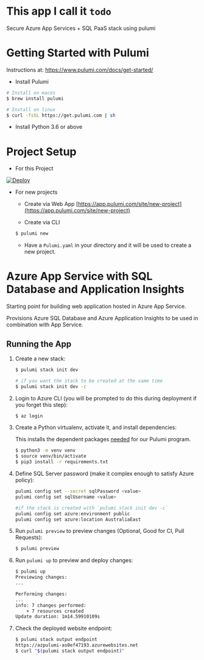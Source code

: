 
# This app I call it `todo`

Secure Azure App Services + SQL PaaS stack using pulumi

# Getting Started with Pulumi

Instructions at: https://www.pulumi.com/docs/get-started/ 

* Install Pulumi
```bash
# Install on macos
$ brew install pulumi

# Install on linux
$ curl -fsSL https://get.pulumi.com | sh
```
* Install Python 3.6 or above

# Project Setup

* For this Project

[![Deploy](https://get.pulumi.com/new/button.svg)](https://app.pulumi.com/new)

* For new projects

    * Create via Web App
    [https://app.pulumi.com/site/new-project](https://app.pulumi.com/site/new-project)

    * Create via CLI
    ```bash
    $ pulumi new
    ```

    * Have a `Pulumi.yaml` in your directory and it will be used to create a new project.

# Azure App Service with SQL Database and Application Insights

Starting point for building web application hosted in Azure App Service.

Provisions Azure SQL Database and Azure Application Insights to be used in combination
with App Service.

## Running the App

1. Create a new stack:

    ```bash
    $ pulumi stack init dev
    ```
    
    ```bash
    # if you want the stack to be created at the same time
    $ pulumi stack init dev -c
    ```

1. Login to Azure CLI (you will be prompted to do this during deployment if you forget this step):

    ```bash
    $ az login
    ```

1. Create a Python virtualenv, activate it, and install dependencies:

    This installs the dependent packages [needed](https://www.pulumi.com/docs/intro/concepts/how-pulumi-works/) for our Pulumi program.

    ```bash
    $ python3 -m venv venv
    $ source venv/bin/activate
    $ pip3 install -r requirements.txt
    ```

1. Define SQL Server password (make it complex enough to satisfy Azure policy):

    ```bash
    pulumi config set --secret sqlPassword <value>
    pulumi config set sqlUsername <value>
    
    #if the stack is created with `pulumi stack init dev -c`
    pulumi config set azure:environment public
    pulumi config set azure:location AustraliaEast    
    ```

1. Run `pulumi preview` to preview changes (Optional, Good for CI, Pull Requests):

    ``` bash
    $ pulumi preview
    ```

1. Run `pulumi up` to preview and deploy changes:

    ``` bash
    $ pulumi up
    Previewing changes:
    ...

    Performing changes:
    ...
    info: 7 changes performed:
        + 7 resources created
    Update duration: 1m14.59910109s
    ```

1. Check the deployed website endpoint:

    ```bash
    $ pulumi stack output endpoint
    https://azpulumi-as0ef47193.azurewebsites.net
    $ curl "$(pulumi stack output endpoint)"
    ```
 
